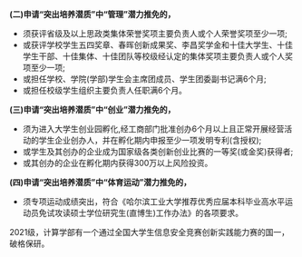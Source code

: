 **(二)申请“突出培养潜质”中“管理”潜力推免的，**

- 须获评省级及以上思政类集体荣誉奖项主要负责人或个人荣誉奖项至少一项;
- 或获评学校学生五四奖章、春晖创新成果奖、李昌奖学金和十佳大学生、十佳学生干部、十佳集体、十佳团队等校级经认定的集体奖项主要负责人或个人奖项至少一项;
- 或担任学校、学院(学部)学生会主席团成员、学生团委副书记满6个月;
- 或担任校级学生组织主要负责人任职满6个月。
  
**(三)申请“突出培养潜质”中“创业”潜力推免的，**

- 须为进入大学生创业园孵化,经工商部门批准创办6个月以上且正常开展经营活动的学生企业创办人，并在孵化期内申报至少一项发明专利(含授权);
- 或学生及其创办的企业成为国家级各类创新创业比赛的一等奖(或金奖)获得者;
- 或其创办的企业在孵化期内获得300万以上风险投资。

**(四)申请“突出培养潜质”中“体育运动”潜力推免的，**

- 须专项运动成绩突出，符合《哈尔滨工业大学推荐优秀应届本科毕业高水平运动员免试攻读硕士学位研究生(直博生)工作办法》的各项要求。


2021级，计算学部有一个通过全国大学生信息安全竞赛创新实践能力赛的国一，破格保研。
